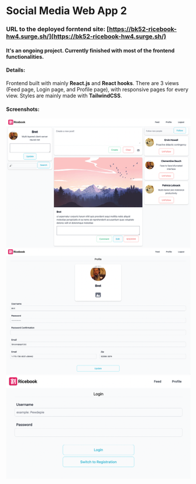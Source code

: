 # Social Media Web App 2

### URL to the deployed forntend site: [https://bk52-ricebook-hw4.surge.sh/](https://bk52-ricebook-hw4.surge.sh/)

#### It's an ongoing project. Currently finished with most of the frontend functionalities.

#### Details:

Frontend built with mainly **React.js** and **React hooks**. There are 3 views (Feed page, Login page, and Profile page), with responsive pages for every view. Styles are mainly made with **TailwindCSS**.

#### Screenshots:

![screenshot1](/screenshots/screenshot1.png)
![screenshot2](/screenshots/screenshot2.png)
![screenshot3](/screenshots/screenshot3.png)
